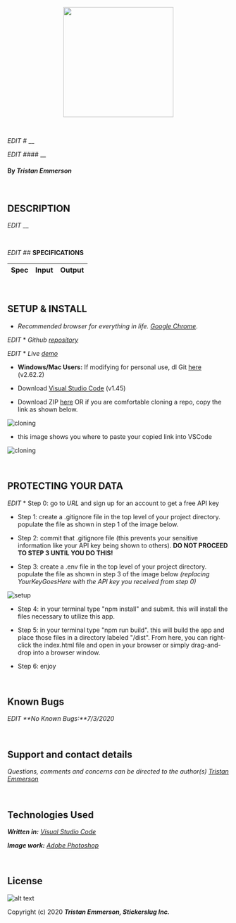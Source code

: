 <p align="center">
  <img width="250" height="250" src="https://coding-assets.s3-us-west-2.amazonaws.com/img/stickerslug-logo3.png">
</p>

<br>

*EDIT* # __

*EDIT* #### __	

#### By _**Tristan Emmerson**_

<br>

## **DESCRIPTION**

*EDIT* __

<br>

*EDIT* ## **SPECIFICATIONS**

| Spec 	| Input 	| Output 	|
|-	|-	|-	|


<br>

## **SETUP & INSTALL**

*  _Recommended browser for everything in life. [Google Chrome](https://www.google.com/chrome/)_.

*EDIT* *  _Github [repository](https://github.com/tmemmerson/)_

*EDIT* *  _Live [demo](https://tmemmerson.github.io/)_

*  **Windows/Mac Users:** If modifying for personal use, dl Git [here](https://git-scm.com/downloads/) (v2.62.2)

* Download [Visual Studio Code](https://code.visualstudio.com/) (v1.45)

* Download ZIP [here](https://github.com/tmemmerson/currency-exchanger4.git) OR if you are comfortable cloning a repo, copy the link as shown below.

![cloning](https://coding-assets.s3-us-west-2.amazonaws.com/img/clone.gif "How to clone repo")

* this image shows you where to paste your copied link into VSCode

![cloning](https://coding-assets.s3-us-west-2.amazonaws.com/img/clone-github2.gif "Cloning from Github within VSCode")

<br>

## **PROTECTING YOUR DATA**

*EDIT* * Step 0: go to $URL$ and sign up for an account to get a free API key

* Step 1: create a .gitignore file in the top level of your project directory. populate the file as shown in step 1 of the image below.

* Step 2: commit that .gitignore file (this prevents your sensitive information like your API key being shown to others). **DO NOT PROCEED TO STEP 3 UNTIL YOU DO THIS!**

* Step 3: create a .env file in the top level of your project directory. populate the file as shown in step 3 of the image below _(replacing YourKeyGoesHere with the API key you received from step 0)_

![setup](https://coding-assets.s3-us-west-2.amazonaws.com/img/readme-image.jpg "Set up instructions")

* Step 4: in your terminal type "npm install" and submit. this will install the files necessary to utilize this app.

* Step 5: in your terminal type "npm run build". this will build the app and place those files in a directory labeled "/dist". From here, you can right-click the index.html file and open in your browser or simply drag-and-drop into a browser window. 

* Step 6: enjoy

<br>

## **Known Bugs**

*EDIT* _**No Known Bugs:**7/3/2020_

<br>

## **Support and contact details**

_Questions, comments and concerns can be directed to the author(s) [Tristan Emmerson](tristan@stickerslug.com)_

<br>

## **Technologies Used**

_**Written in:** [Visual Studio Code](https://code.visualstudio.com/)_

_**Image work:** [Adobe Photoshop](https://www.adobe.com/products/photoshop.html/)_


<br>

## **License**
![alt text][logo]

[logo]: https://img.shields.io/bower/l/bootstrap "MIT License"

Copyright (c) 2020 **_Tristan Emmerson, Stickerslug Inc._**
